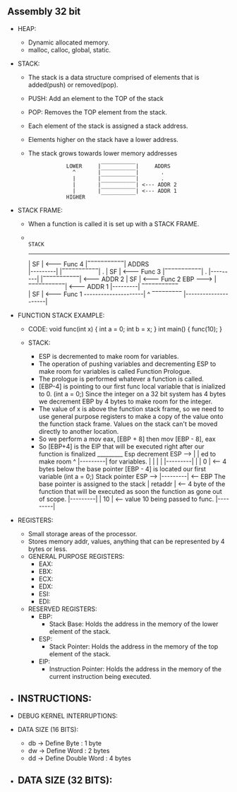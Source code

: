 ## Assembly 32 bit
- HEAP: 
    - Dynamic allocated memory.
    - malloc, calloc, global, static.

- STACK:
    - The stack is a data structure comprised of elements that is added(push) or removed(pop).
    - PUSH: Add an element to the TOP of the stack
    - POP: Removes the TOP element from the stack.
    - Each element of the stack is assigned a stack address.
    - Elements higher on the stack have a lower address.
    - The stack grows towards lower memory addresses
    
                      LOWER     |‾‾‾‾‾‾‾‾‾‾‾|     ADDRS  
                        ^       |‾‾‾‾‾‾‾‾‾‾‾|       .
                        |       |‾‾‾‾‾‾‾‾‾‾‾|       .
                        |       |‾‾‾‾‾‾‾‾‾‾‾| <--- ADDR 2
                        |       |‾‾‾‾‾‾‾‾‾‾‾| <--- ADDR 1
                      HIGHER     ‾‾‾‾‾‾‾‾‾‾‾  

- STACK FRAME:
    - When a function is called it is set up with a STACK FRAME.
    - 
                                                                        STACK
         _________                  
        |   SF    | <--- Func 4                                     |‾‾‾‾‾‾‾‾‾‾‾|     ADDRS  
        |---------|                                                 |‾‾‾‾‾‾‾‾‾‾‾|       .
        |   SF    | <--- Func 3                                     |‾‾‾‾‾‾‾‾‾‾‾|       .
        |---------|                                                 |‾‾‾‾‾‾‾‾‾‾‾| <--- ADDR 2
        |   SF    | <--- Func 2                            EBP ---> |‾‾‾‾‾‾‾‾‾‾‾| <--- ADDR 1
        |---------|                                                  ‾‾‾‾‾‾‾‾‾‾‾  
        |   SF    | <--- Func 1 ---------------------|                     ^
         ‾‾‾‾‾‾‾‾‾                                   |---------------------|

- FUNCTION STACK EXAMPLE:
    - CODE:
        void func(int x) {
            int a = 0;
            int b = x;
        }
        int main() {
            func(10);
        }
    
    - STACK:
        - ESP is decremented to make room for variables.
        - The operation of pushing variables and decrementing ESP to make room for variables is called
          Function Prologue.
        - The prologue is performed whatever a function is called.
        - [EBP-4] is pointing to our first func local variable that is inialized to 0. (int a = 0;)
          Since the integer on a 32 bit system has 4 bytes we decrement EBP by 4 bytes to make room for the integer.
        - The value of x is above the function stack frame, so we need to use general purpose registers to make a copy of the
          value onto the function stack frame. Values on the stack can't be moved directly to another location.
        - So we perform a mov eax, [EBP + 8] then mov [EBP - 8], eax
        - So [EBP+4] is the EIP that will be executed right after our function is finalized
                         _________ 
Esp decrement   ESP --> |         |
ed to make room  ^      |---------|
for variables.   |      |         |
                 |      |---------|
                 |      |    0    | <-- 4 bytes below the base pointer [EBP - 4] is located our first variable (int a = 0;)
  Stack pointer ESP --> |---------| <-- EBP The base pointer is assigned to the stack
                        | retaddr | <-- 4 byte of the function that will be executed as soon the function as gone out of scope.
                        |---------|
                        |   10    | <-- value 10 being passed to func.
                        |---------|

        

- REGISTERS:
    - Small storage areas of the processor.
    - Stores memory addr, values, anything that can be represented by 4 bytes or less.
    - GENERAL PURPOSE REGISTERS: 
        - EAX:
        - EBX:
        - ECX:
        - EDX:
        - ESI:
        - EDI:
    - RESERVED REGISTERS:
        - EBP:
            - Stack Base: Holds the address in the memory of the lower element of the stack.
        - ESP:
            - Stack Pointer: Holds the address in the memory of the top element of the stack.
        - EIP: 
            - Instruction Pointer: Holds the address in the memory of the current instruction being executed.

- INSTRUCTIONS:
    - 

- DEBUG KERNEL INTERRUPTIONS:

- DATA SIZE (16 BITS):
    - db -> Define Byte        : 1 byte
    - dw -> Define Word        : 2 bytes
    - dd -> Define Double Word : 4 bytes

- DATA SIZE (32 BITS):
    - 